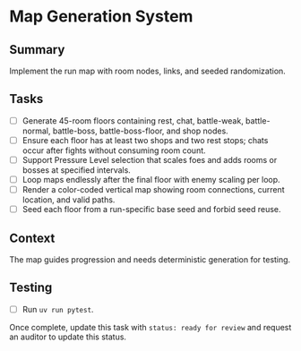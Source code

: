 # Map Generation System

## Summary
Implement the run map with room nodes, links, and seeded randomization.

## Tasks
- [ ] Generate 45-room floors containing rest, chat, battle-weak, battle-normal, battle-boss, battle-boss-floor, and shop nodes.
- [ ] Ensure each floor has at least two shops and two rest stops; chats occur after fights without consuming room count.
- [ ] Support Pressure Level selection that scales foes and adds rooms or bosses at specified intervals.
- [ ] Loop maps endlessly after the final floor with enemy scaling per loop.
- [ ] Render a color-coded vertical map showing room connections, current location, and valid paths.
- [ ] Seed each floor from a run-specific base seed and forbid seed reuse.

## Context
The map guides progression and needs deterministic generation for testing.

## Testing
- [ ] Run `uv run pytest`.

Once complete, update this task with `status: ready for review` and request an auditor to update this status.

